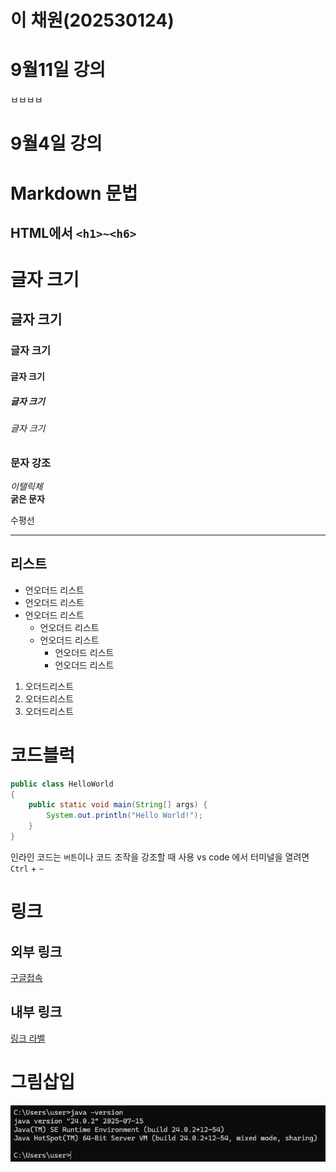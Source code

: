 # 이 채원(202530124)

# 9월11일 강의
ㅂㅂㅂㅂ
# 9월4일 강의

# Markdown 문법

## HTML에서 `<h1>~<h6>`


# 글자 크기
## 글자 크기
### 글자 크기
#### 글자 크기
##### 글자 크기
###### 글자 크기

### 문자 강조
*이탤릭체*  
**굵은 문자**

수평선
***

## 리스트
* 언오더드 리스트
* 언오더드 리스트
* 언오더드 리스트
    * 언오더드 리스트
    * 언오더드 리스트
        * 언오더드 리스트
        * 언오더드 리스트

1. 오더드리스트
2. 오더드리스트
3. 오더드리스트

# 코드블럭
``` java 
public class HelloWorld
{
	public static void main(String[] args) {
		System.out.println("Hello World!");
	}
}
```
인라인 코드는 `버튼`이나 코드 조작을 강조할 때 사용 vs code 에서 터미널을 열려면 `Ctrl` + `~`

# 링크

## 외부 링크
[구글접속](https://google.com "구글 주소")

## 내부 링크
[링크 라벨](#리스트)

# 그림삽입
![git 로고](./bbbbbbbb.png "깃 로고")